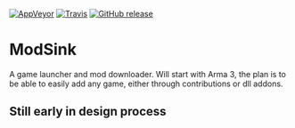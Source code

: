 [![AppVeyor](https://img.shields.io/appveyor/ci/j2ghz/modsink.svg)](https://ci.appveyor.com/project/j2ghz/modsink)
[![Travis](https://img.shields.io/travis/j2ghz/modsink.svg)](https://travis-ci.org/j2ghz/ModSink)
[![GitHub release](https://img.shields.io/github/release/j2ghz/modsink.svg)](https://github.com/j2ghz/ModSink/releases)

# ModSink
A game launcher and mod downloader. Will start with Arma 3, the plan is to be able to easily add any game, either through contributions or dll addons.

## Still early in design process
